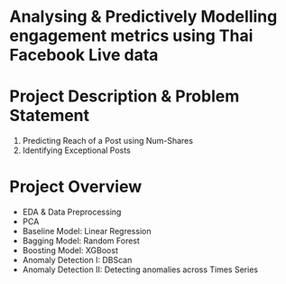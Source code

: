 # Analysing & Predictively Modelling engagement metrics using Thai Facebook Live data
# Project Description & Problem Statement
1) Predicting Reach of a Post using Num-Shares
2) Identifying Exceptional Posts

# Project Overview
<ul> 
<li> EDA & Data Preprocessing </li>
<li> PCA </li>
<li> Baseline Model: Linear Regression </li>
<li> Bagging Model: Random Forest </li>
<li> Boosting Model: XGBoost </li>
<li> Anomaly Detection I: DBScan </li>
<li> Anomaly Detection II: Detecting anomalies across Times Series </li>
</ul>
